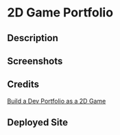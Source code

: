 # 2D Game Portfolio

## Description

## Screenshots

## Credits

[Build a Dev Portfolio as a 2D Game](https://youtu.be/wy_fSStEgMs?si=5BWWJtiK0-VlA3Na)

## Deployed Site
